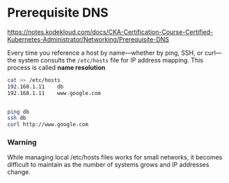 # Prerequisite DNS


https://notes.kodekloud.com/docs/CKA-Certification-Course-Certified-Kubernetes-Administrator/Networking/Prerequisite-DNS



Every time you reference a host by name—whether by ping, SSH, or curl—the system consults the ```/etc/hosts``` file for IP address mapping. This process is called **name resolution**

```bash
cat >> /etc/hosts
192.168.1.11    db
192.168.1.11    www.google.com


ping db
ssh db
curl http://www.google.com
```

### Warning

While managing local /etc/hosts files works for small networks, it becomes difficult to maintain as the number of systems grows and IP addresses change.
